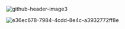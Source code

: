 ![github-header-image3](https://github.com/Dean-Cash/dean-cash/assets/144853179/0057282b-697c-420c-bbec-01156cdbb826)

![e36ec678-7984-4cdd-8e4c-a3932772ff8e](https://github.com/Dean-Cash/dean-cash/assets/144853179/3ab671ba-524a-4158-909f-aa0a68e5f797)

